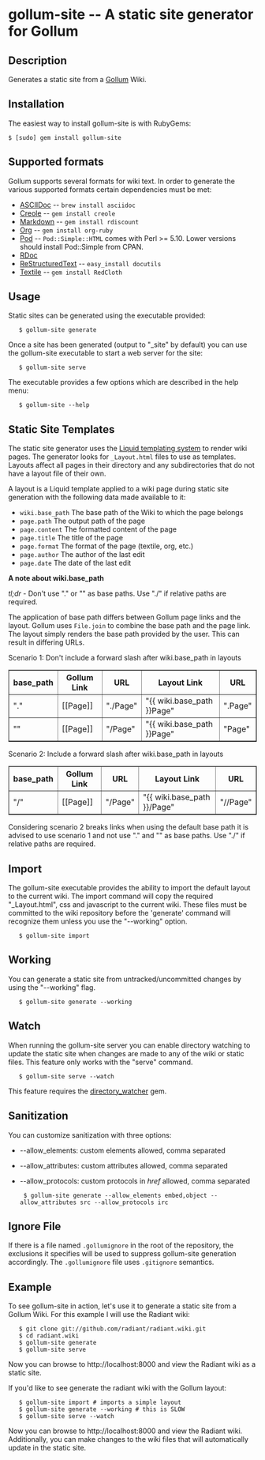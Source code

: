 gollum-site -- A static site generator for Gollum
=================================================

## Description

Generates a static site from a [Gollum](http://github.com/github/gollum) Wiki.

## Installation

The easiest way to install gollum-site is with RubyGems:

	$ [sudo] gem install gollum-site

## Supported formats

Gollum supports several formats for wiki text. In order to generate the various
supported formats certain dependencies must be met:

* [ASCIIDoc](http://www.methods.co.nz/asciidoc/) -- `brew install asciidoc`
* [Creole](http://wikicreole.org/) -- `gem install creole`
* [Markdown](http://daringfireball.net/projects/markdown/) -- `gem install rdiscount`
* [Org](http://orgmode.org/) -- `gem install org-ruby`
* [Pod](http://search.cpan.org/dist/perl/pod/perlpod.pod) -- `Pod::Simple::HTML` comes with Perl >= 5.10. Lower versions should install Pod::Simple from CPAN.
* [RDoc](http://rdoc.sourceforge.net/)
* [ReStructuredText](http://docutils.sourceforge.net/rst.html) -- `easy_install docutils`
* [Textile](http://www.textism.com/tools/textile/) -- `gem install RedCloth`

## Usage

Static sites can be generated using the executable provided:

       $ gollum-site generate

Once a site has been generated (output to "_site" by default) you can use the
gollum-site executable to start a web server for the site:

       $ gollum-site serve

The executable provides a few options which are described in the help menu:

       $ gollum-site --help

## Static Site Templates

The static site generator uses the
[Liquid templating system](http://github.com/tobi/liquid/wiki) to render wiki
pages. The generator looks for `_Layout.html` files to use as templates. Layouts
affect all pages in their directory and any subdirectories that do not have a
layout file of their own.

A layout is a Liquid template applied to a wiki page during static site
generation with the following data made available to it:

* `wiki.base_path`       The base path of the Wiki to which the page belongs
* `page.path`            The output path of the page
* `page.content`         The formatted content of the page
* `page.title`           The title of the page
* `page.format`          The format of the page (textile, org, etc.)
* `page.author`          The author of the last edit
* `page.date`            The date of the last edit

**A note about wiki.base_path**

*tl;dr* - Don't use "." or "" as base paths. Use "./" if relative paths are required.

The application of base path differs between Gollum page links and the layout.
Gollum uses `File.join` to combine the base path and the page link. The layout simply
renders the base path provided by the user. This can result in differing URLs.

Scenario 1: Don't include a forward slash after wiki.base_path in layouts

<table border="1" cellspacing="0" cellpadding="10">
<thead>
<tr>
<th>base_path</th>
<th>Gollum Link</th>
<th>URL</th>
<th>Layout Link</th>
<th>URL</th>
</tr>
</thead>
<tbody>
<tr>
<td>"."</td>
<td>[[Page]]</td>
<td>"./Page"</td>
<td>"{{ wiki.base_path }}Page"</td>
<td>".Page"</td>
</tr>
<tr>
<td>""</td>
<td>[[Page]]</td>
<td>"/Page"</td>
<td>"{{ wiki.base_path }}Page"</td>
<td>"Page"</td>
</tr>
</tbody>
</table>

Scenario 2: Include a forward slash after wiki.base_path in layouts


<table border="1" cellspacing="0" cellpadding="10">
<thead>
<tr>
<th>base_path</th>
<th>Gollum Link</th>
<th>URL</th>
<th>Layout Link</th>
<th>URL</th>
</tr>
</thead>
<tbody>
<tr>
<td>"/"</td>
<td>[[Page]]</td>
<td>"/Page"</td>
<td>"{{ wiki.base_path }}/Page"</td>
<td>"//Page"</td>
</tr>
</tbody>
</table>

Considering scenario 2 breaks links when using the default base path it is advised
to use scenario 1 and not use "." and "" as base paths. Use "./" if relative paths
are required.

## Import

The gollum-site executable provides the ability to import the default layout to
the current wiki. The import command will copy the required "_Layout.html", css
and javascript to the current wiki. These files must be committed to the wiki
repository before the 'generate' command will recognize them unless you use the
"--working" option.

       $ gollum-site import

## Working

You can generate a static site from untracked/uncommitted changes by using the
"--working" flag.

       $ gollum-site generate --working

## Watch

When running the gollum-site server you can enable directory watching to update
the static site when changes are made to any of the wiki or static
files. This feature only works with the "serve" command.

       $ gollum-site serve --watch

This feature requires the
[directory_watcher](https://rubygems.org/gems/directory_watcher) gem.

## Sanitization

You can customize sanitization with three options:

* --allow_elements: custom elements allowed, comma separated
* --allow_attributes: custom attributes allowed, comma separated
* --allow_protocols: custom protocols in *href* allowed, comma separated

       $ gollum-site generate --allow_elements embed,object --allow_attributes src --allow_protocols irc

## Ignore File

If there is a file named `.gollumignore` in the root of the repository, the
exclusions it specifies will be used to suppress gollum-site generation
accordingly. The `.gollumignore` file uses `.gitignore` semantics.

## Example

To see gollum-site in action, let's use it to generate a static site from a
Gollum Wiki. For this example I will use the Radiant wiki:

       $ git clone git://github.com/radiant/radiant.wiki.git
       $ cd radiant.wiki
       $ gollum-site generate
       $ gollum-site serve

Now you can browse to http://localhost:8000 and view the Radiant wiki as a
static site.

If you'd like to see generate the radiant wiki with the Gollum layout:

       $ gollum-site import # imports a simple layout
       $ gollum-site generate --working # this is SLOW
       $ gollum-site serve --watch

Now you can browse to http://localhost:8000 and view the Radiant wiki.
Additionally, you can make changes to the wiki files that will automatically
update in the static site.
